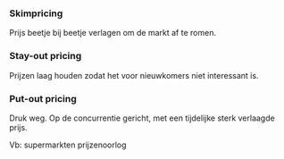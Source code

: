 ### Skimpricing

Prijs beetje bij beetje verlagen om de markt af te romen.

### Stay-out pricing

Prijzen laag houden zodat het voor nieuwkomers niet interessant is.

### Put-out pricing

Druk weg. Op de concurrentie gericht, met een tijdelijke sterk verlaagde prijs.

Vb: supermarkten prijzenoorlog

